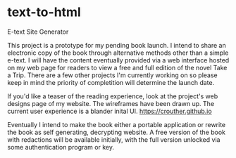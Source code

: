 # text-to-html
E-text Site Generator

This project is a prototype for my pending book launch. I intend to share an electronic copy of the book through alternative methods other than a simple e-text. I will have the content eventually provided via a web interface hosted on my web page for readers to view a free and full edition of the novel Take a Trip. There are a few other projects I'm currently working on so please keep in mind the priority of completition will determine the launch date.

If you'd like a teaser of the reading experience, look at the project's web designs page of my website. The wireframes have been drawn up. The current user experience is a blander inital UI. https://crouther.github.io

Eventually I intend to make the book either a portable application or rewrite the book as self generating, decrypting  website. A free version of the book with redactions will be available initially, with the full version unlocked via some authentication program or key.
